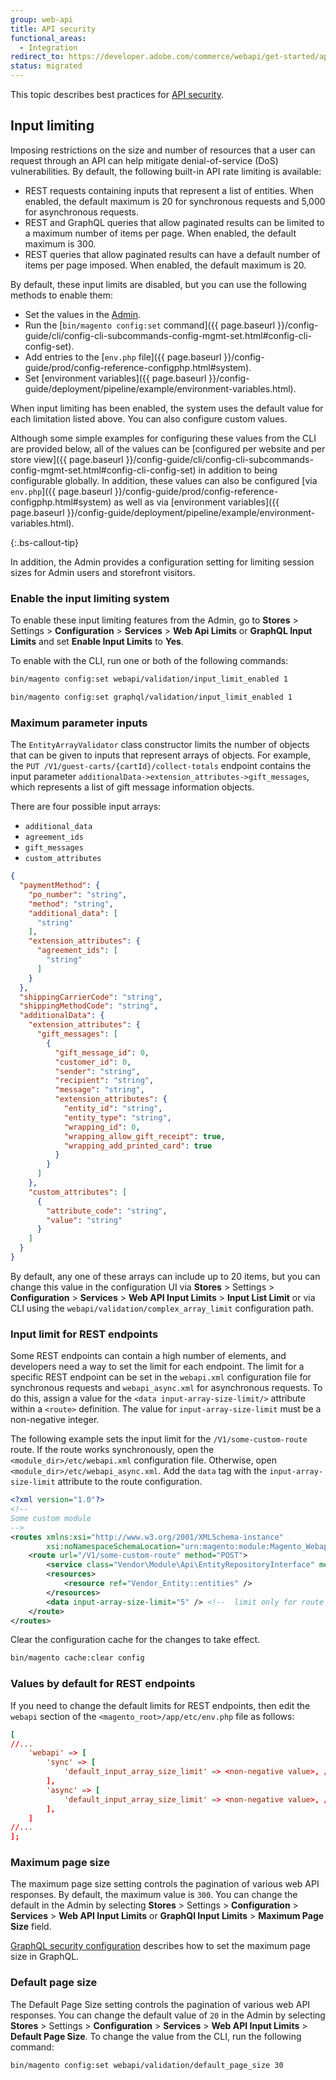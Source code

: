 ```yaml
---
group: web-api
title: API security
functional_areas:
  - Integration
redirect_to: https://developer.adobe.com/commerce/webapi/get-started/api-security/
status: migrated
---
```


This topic describes best practices for [API security](https://owasp.org/www-project-api-security/).

## Input limiting

Imposing restrictions on the size and number of resources that a user can request through an API can help mitigate denial-of-service (DoS) vulnerabilities. By default, the following built-in API rate limiting is available:

-  REST requests containing inputs that represent a list of entities. When enabled, the default maximum is 20 for synchronous requests and 5,000 for asynchronous requests.
-  REST and GraphQL queries that allow paginated results can be limited to a maximum number of items per page. When enabled, the default maximum is 300.
-  REST queries that allow paginated results can have a default number of items per page imposed. When enabled, the default maximum is 20.

By default, these input limits are disabled, but you can use the following methods to enable them:

-  Set the values in the [Admin](https://docs.magento.com/user-guide/configuration/services/magento-web-api.html).
-  Run the [`bin/magento config:set` command]({{ page.baseurl }}/config-guide/cli/config-cli-subcommands-config-mgmt-set.html#config-cli-config-set).
-  Add entries to the [`env.php` file]({{ page.baseurl }}/config-guide/prod/config-reference-configphp.html#system).
-  Set [environment variables]({{ page.baseurl }}/config-guide/deployment/pipeline/example/environment-variables.html).

When input limiting has been enabled, the system uses the default value for each limitation listed above. You can also configure custom values.

Although some simple examples for configuring these values from the CLI are provided below, all of the values can be [configured per website and per store view]({{ page.baseurl }}/config-guide/cli/config-cli-subcommands-config-mgmt-set.html#config-cli-config-set) in addition to being configurable globally. In addition, these values can also be configured [via `env.php`]({{ page.baseurl }}/config-guide/prod/config-reference-configphp.html#system)
as well as via [environment variables]({{ page.baseurl }}/config-guide/deployment/pipeline/example/environment-variables.html).

{:.bs-callout-tip}

In addition, the Admin provides a configuration setting for limiting session sizes for Admin users and storefront visitors.

### Enable the input limiting system

To enable these input limiting features from the Admin, go to **Stores** > Settings > **Configuration** > **Services** > **Web Api Limits** or **GraphQL Input Limits** and set **Enable Input Limits** to **Yes**.

To enable with the CLI, run one or both of the following commands:

```bash
bin/magento config:set webapi/validation/input_limit_enabled 1
```

```bash
bin/magento config:set graphql/validation/input_limit_enabled 1
```

### Maximum parameter inputs

The `EntityArrayValidator` class constructor limits the number of objects that can be given to inputs that represent arrays of objects. For example, the `PUT /V1/guest-carts/{cartId}/collect-totals` endpoint contains the input parameter `additionalData->extension_attributes->gift_messages`, which represents a list of gift message information objects.

There are four possible input arrays:

-  `additional_data`
-  `agreement_ids`
-  `gift_messages`
-  `custom_attributes`

```json
{
  "paymentMethod": {
    "po_number": "string",
    "method": "string",
    "additional_data": [
      "string"
    ],
    "extension_attributes": {
      "agreement_ids": [
        "string"
      ]
    }
  },
  "shippingCarrierCode": "string",
  "shippingMethodCode": "string",
  "additionalData": {
    "extension_attributes": {
      "gift_messages": [
        {
          "gift_message_id": 0,
          "customer_id": 0,
          "sender": "string",
          "recipient": "string",
          "message": "string",
          "extension_attributes": {
            "entity_id": "string",
            "entity_type": "string",
            "wrapping_id": 0,
            "wrapping_allow_gift_receipt": true,
            "wrapping_add_printed_card": true
          }
        }
      ]
    },
    "custom_attributes": [
      {
        "attribute_code": "string",
        "value": "string"
      }
    ]
  }
}
```

By default, any one of these arrays can include up to 20 items, but you can change this value in the configuration UI via **Stores** > Settings > **Configuration** > **Services** > **Web API Input Limits** > **Input List Limit** or via CLI using the `webapi/validation/complex_array_limit` configuration path.

### Input limit for REST endpoints

Some REST endpoints can contain a high number of elements, and developers need a way to set the limit for each endpoint. The limit for a specific REST endpoint can be set in the `webapi.xml` configuration file for synchronous requests and `webapi_async.xml` for asynchronous requests.
To do this, assign a value for the `<data input-array-size-limit/>` attribute within a `<route>` definition. The value for `input-array-size-limit` must be a non-negative integer.

The following example sets the input limit for the `/V1/some-custom-route` route.
If the route works synchronously, open the `<module_dir>/etc/webapi.xml` configuration file. Otherwise, open `<module_dir>/etc/webapi_async.xml`.
Add the `data` tag with the `input-array-size-limit` attribute to the route configuration.

```xml
<?xml version="1.0"?>
<!--
Some custom module
-->
<routes xmlns:xsi="http://www.w3.org/2001/XMLSchema-instance"
        xsi:noNamespaceSchemaLocation="urn:magento:module:Magento_Webapi:etc/webapi.xsd">
    <route url="/V1/some-custom-route" method="POST">
        <service class="Vendor\Module\Api\EntityRepositoryInterface" method="save"/>
        <resources>
            <resource ref="Vendor_Entity::entities" />
        </resources>
        <data input-array-size-limit="5" /> <!--  limit only for route `/V1/some-custom-route`  -->
    </route>
</routes>
```

Clear the configuration cache for the changes to take effect.

```bash
bin/magento cache:clear config
```

### Values by default for REST endpoints

If you need to change the default limits for REST endpoints, then edit the `webapi` section of the `<magento_root>/app/etc/env.php` file as follows:
```conf
[
//...
    'webapi' => [
        'sync' => [
            'default_input_array_size_limit' => <non-negative value>, //overrides values for synchronous REST endpoints
        ],
        'async' => [
            'default_input_array_size_limit' => <non-negative value>, //overrides values for asynchronous REST endpoints
        ],
    ]
//...
];
```

### Maximum page size

The maximum page size setting controls the pagination of various web API responses. By default, the maximum value is `300`. You can change the default in the Admin by selecting **Stores** > Settings > **Configuration** > **Services** > **Web API Input Limits** or **GraphQl Input Limits** >  **Maximum Page Size** field.

[GraphQL security configuration]({{page.baseurl}}/graphql/security-configuration.html) describes how to set the maximum page size in GraphQL.

### Default page size

The Default Page Size setting controls the pagination of various web API responses. You can change the default value of `20` in the Admin by selecting **Stores** > Settings > **Configuration** > **Services** > **Web API Input Limits** > **Default Page Size**. To change the value from the CLI, run the following command:

```shell
bin/magento config:set webapi/validation/default_page_size 30
```
